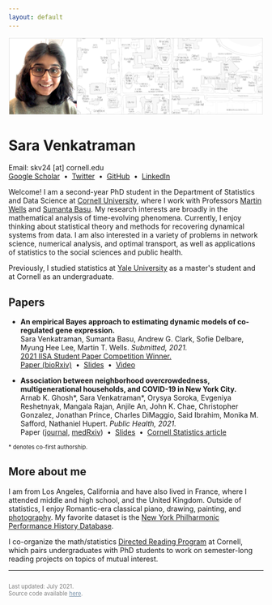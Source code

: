 ```yaml
---
layout: default
---
```


<picture>
    <source media="(min-width: 551px)" srcset="files/Banner.png">
    <source media="(max-width: 550px)" srcset="files/Banner-Resized.png">
    <img src="files/Banner.png" style="max-width: 100%;">
</picture>

# Sara Venkatraman

<p style="margin:0pt">
Email: skv24 [at] cornell.edu <br>
<a href="https://scholar.google.com/citations?user=Ywm1z54AAAAJ&hl=en">Google Scholar</a> &nbsp;&#8226;&nbsp;
<a href="https://twitter.com/SaraVenkatraman">Twitter</a> &nbsp;&#8226;&nbsp;
<a href="https://github.com/sara-venkatraman">GitHub</a> &nbsp;&#8226;&nbsp;
<a href="https://www.linkedin.com/in/saravenkatraman">LinkedIn</a>
</p>

Welcome! I am a second-year PhD student in the Department of Statistics and Data Science at [Cornell University](https://stat.cornell.edu), where I work with Professors [Martin Wells](https://stat.cornell.edu/people/faculty/martin-wells) and [Sumanta Basu](http://faculty.bscb.cornell.edu/~basu/). My research interests are broadly in the mathematical analysis of time-evolving phenomena. Currently, I enjoy thinking about statistical theory and methods for recovering dynamical systems from data. I am also interested in a variety of problems in network science, numerical analysis, and optimal transport, as well as applications of statistics to the social sciences and public health. 

Previously, I studied statistics at [Yale University](https://statistics.yale.edu) as a master's student and at Cornell as an undergraduate.

## Papers

* **An empirical Bayes approach to estimating dynamic models of co-regulated gene expression.** \
Sara Venkatraman, Sumanta Basu, Andrew G. Clark, Sofie Delbare, Myung Hee Lee, Martin T. Wells. *Submitted, 2021.* \
[2021 IISA Student Paper Competition Winner.](https://stat.cornell.edu/venkatraman-lands-student-research-award) \
[Paper (bioRxiv)](https://www.biorxiv.org/content/10.1101/2021.07.08.451684v1) &nbsp;&#8226;&nbsp;
[Slides](/files/slides/BayesianGeneDynamics.pdf) &nbsp;&#8226;&nbsp; 
[Video](https://www.youtube.com/watch?v=-OyCig5lKUA)

* **Association between neighborhood overcrowdedness, multigenerational households, and COVID-19 in New York City.** \
Arnab K. Ghosh\*, Sara Venkatraman\*, Orysya Soroka, Evgeniya Reshetnyak, Mangala Rajan, Anjile An, John K. Chae, Christopher Gonzalez, Jonathan Prince, Charles DiMaggio, Said Ibrahim, Monika M. Safford, Nathaniel Hupert. *Public Health, 2021.* \
Paper ([journal](https://authors.elsevier.com/sd/article/S0033-3506(21)00309-7), [medRxiv](https://www.medrxiv.org/content/10.1101/2021.06.14.21258904v1)) &nbsp;&#8226;&nbsp;
[Slides](/files/slides/COVID19Dynamics.pdf) &nbsp;&#8226;&nbsp;
[Cornell Statistics article](https://stat.cornell.edu/news/cornell-statisticians-physicians-team-fight-covid-19)

<p style="font-size: 0.8em; padding: 0px;">
* denotes co-first authorship.
</p>

<!-- ## Recent and upcoming talks

I look forward to presenting my recent work at the following conferences, and would be happy to meet (virtually) with other researchers at these events.

* [Upstate New York Statistics Conference](https://community.amstat.org/rochester/events/upstats-2021/schedule), April 23 - 24
* [IISA Conference](https://www.intindstat.org/summerConference2021/scprogCommittee), May 20 - 23
* [SIAM Conference on Applications of Dynamical Systems](https://www.siam.org/conferences/cm/conference/ds21), May 23 - 27
* [ASA Symposium on Data Science and Statistics](https://ww2.amstat.org/meetings/sdss/2021/onlineprogram/Program.cfm), June 2 - 4
* [NISS Graduate Student Research Conference](https://www.niss.org/events/niss-graduate-student-research-conference), June 12 - 13
* [ISBA World Meeting](https://events.stat.uconn.edu/ISBA2021/index.html), June 28 - July 2
* [Women in Network Science (Networks 2021)](https://sites.google.com/uw.edu/winsnetworks2021/), June 30 - July 1
* [ISCB Annual Conference](http://www.iscb2021.info/en/pages/iscb-2021-home), July 18 - 22
* [Joint Statistical Meetings](https://ww2.amstat.org/meetings/jsm/2021/onlineprogram/ActivityDetails.cfm?SessionID=220743), August 8 - 12 -->

## More about me

I am from Los Angeles, California and have also lived in France, where I attended middle and high school, and the United Kingdom. Outside of statistics, I enjoy Romantic-era classical piano, drawing, painting, and [photography](/photos.html). My favorite dataset is the [New York Philharmonic Performance History Database](https://github.com/nyphilarchive/PerformanceHistory).

I co-organize the math/statistics [Directed Reading Program](https://sites.google.com/cornell.edu/cornell-drp) at Cornell, which pairs undergraduates with PhD students to work on semester-long reading projects on topics of mutual interest.

---

<p style="font-size: 0.8em; padding-top: 10px; color: gray;">
Last updated: July 2021. <br>
Source code available <a href="https://github.com/sara-venkatraman/sara-venkatraman.github.io" style="color: #748ea6">here</a>.
</p>

